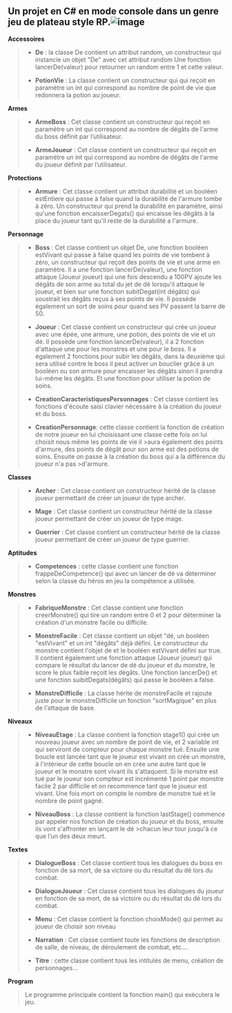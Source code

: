 
## **Un projet en C# en mode console dans un genre jeu de plateau style RP.**![image](https://drive.google.com/uc?export=view&id=1XXs8drcpX371W4PCOpYW1FJXsVeAtcXd)



**Accessoires**
> - **De** : la classe De contient un attribut random, un constructeur qui instancie un objet "De" avec cet attribut random Une fonction
> lancerDe(valeur) pour retourner un random entre 1 et cette valeur.
> 
> - **PotionVie** : La classe contient un constructeur qui qui reçoit en paramètre un int qui correspond au nombre de point de vie que
> redonnera la potion au joueur.

**Armes**
> - **ArmeBoss** : Cet classe contient un constructeur qui reçoit en paramètre un int qui correspond au nombre de dégâts de l'arme du boss
> définit par l’utilisateur.
> 
> - **ArmeJoueur** : Cet classe contient un constructeur qui reçoit en paramètre un int qui correspond au nombre de dégâts de l'arme du
> joueur définit par l’utilisateur.

**Protections**
> - **Armure** : Cet classe contient un attribut durabilité et un booléen estEntiere qui passe à false quand la durabilité de l'armure tombe à zéro. Un constructeur qui prend la durabilité en paramètre, ainsi qu'une fonction encaisserDegats() qui encaisse les dégâts à la place du joueur tant qu'il reste de la durabilité a l'armure.

**Personnage** 
> - **Boss** : Cet classe contient un objet De, une fonction booléen estVivant qui passe à false quand les points de vie tombent à zéro, un constructeur qui reçoit des points de vie et une arme en paramètre. Il a une fonction lancerDe(valeur), une fonction attaque (Joueur joueur) qui une fois descendu a 100PV ajoute les dégâts de son arme au total du jet de dé lorsqu'il attaque le joueur, et bien sur une fonction subitDegat(int dégâts) qui soustrait les dégâts reçus à ses points de vie. Il possède également un sort de soins pour quand ses PV passent la barre de 50.
>
> - **Joueur** : Cet classe contient un constructeur qui crée un joueur avec une épée, une armure, une potion, des points de vie et un dé. Il possède une fonction lancerDe(valeur), il a 2 fonction d'attaque une pour les monstres et une pour le boss. Il a également 2 fonctions pour subir les dégâts, dans la deuxième qui sera utilisé contre le boss il peut activer un bouclier grâce à un booléen ou son armure pour encaisser les dégâts sinon il prendra lui-même les dégâts. Et une fonction pour utiliser la potion de soins.
>
> - **CreationCaracteristiquesPersonnages** : Cet classe contient les fonctions d'écoute saisi clavier nécessaire à la création du joueur et du boss.
>
> - **CreationPersonnage**: cette classe contient la fonction de création de notre joueur en lui choisissant une classe cette fois on lui choisit nous même les points de vie il >aura également des points d'armure, des points de dégât pour son arme est des potions de soins. Ensuite on passe à la création du boss qui a la différence du joueur n'a pas >d'armure.

**Classes**
> - **Archer** : Cet classe contient un constructeur hérité de la classe joueur permettant de créer un joueur de type archer.
> 
> - **Mage** : Cet classe contient un constructeur hérité de la classe joueur permettant de créer un joueur de type mage.
> 
> - **Guerrier** : Cet classe contient un constructeur hérité de la classe joueur permettant de créer un joueur de type guerrier.

**Aptitudes**
> - **Competences** : cette classe contient une fonction frappeDeCompetence() qui avec un lancer de dé va déterminer selon la classe du héros en jeu la compétence a utilisée.

**Monstres**
> - **FabriqueMonstre** : Cet classe contient une fonction creerMonstre() qui tire un random entre 0 et 2 pour déterminer la
> création d'un monstre facile ou difficile.
> 
> - **MonstreFacile** : Cet classe contient un objet "dé, un booléen "estVivant" et un int "dégâts" déjà défini. Le constructeur du monstre
> contient l'objet de et le booléen estVivant défini sur true. Il
> contient également une fonction attaque (Joueur joueur) qui compare le
> résultat du lancer de dé du joueur et du monstre, le score le plus
> faible reçoit les dégâts. Une fonction lancerDe() et une fonction
> suibitDegats(dégâts) qui passe le booléen a false.
> 
> - **MonstreDifficile** : La classe hérite de monstreFacile et rajoute juste pour le monstreDifficile un fonction "sortMagique" en plus de
> l'attaque de base.

**Niveaux**
> - **NiveauEtage** : La classe contient la fonction stage1() qui crée un nouveau joueur avec un nombre de point de vie, et 2 variable int qui
> serviront de compteur pour chaque monstre tué. Ensuite une boucle est
> lancée tant que le joueur est vivant on crée un monstre, à l'intérieur
> de cette boucle on en crée une autre tant que le joueur et le monstre
> sont vivant ils s'attaquent. Si le monstre est tué par le joueur son
> compteur est incrémenté 1 point par monstre facile 2 par difficile et
> on recommence tant que le joueur est vivant. Une fois mort on compte
> le nombre de monstre tué et le nombre de point gagné.
> 
> - **NiveauBoss** : La classe contient la fonction lastStage() commence par appeler nos fonction de création du joueur et du boss, ensuite  ils vont s'affronter en lançant le dé >chacun leur tour jusqu'à ce que l’un des deux meurt.

**Textes**
> - **DialogueBoss** : Cet classe contient tous les dialogues du boss en fonction de sa mort, de sa victoire ou du résultat du dé lors du   
> combat.
>    
>  - **DialogueJoueur** : Cet classe contient tous les dialogues du joueur en fonction de sa mort, de sa victoire ou du résultat du dé
> lors du combat.
>    
>  - **Menu** : Cet classe contient la fonction choixMode() qui permet au joueur de choisir son niveau    
>  
>  - **Narration** : Cet classe contient toute les fonctions de description de salle, de niveau, de déroulement de combat, etc.…
>
> - **Titre** : cette classe contient tous les intitulés de menu, création de personnages…

**Program** 
> Le programme principale contient la fonction main() qui exécutera le jeu.

